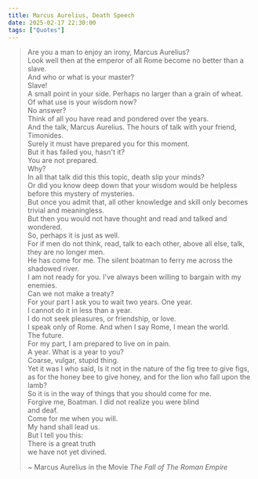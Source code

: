 ```yaml
---
title: Marcus Aurelius, Death Speech
date: 2025-02-17 22:30:00
tags: ["Quotes"]
---
```


> Are you a man to enjoy an irony, Marcus Aurelius?   
> Look well then at the emperor of all Rome become no better than a slave.  
> And who or what is your master?   
> Slave!  
> A small point in your side. Perhaps no larger than a grain of wheat.  
> Of what use is your wisdom now?  
> No answer?  
> Think of all you have read and pondered over the years.  
> And the talk, Marcus Aurelius. The hours of talk with your friend, Timonides.  
> Surely it must have prepared you for this moment.  
> But it has failed you, hasn't it?  
> You are not prepared.  
> Why?  
> In all that talk did this this topic, death slip your minds?  
> Or did you know deep down that your wisdom would be helpless before this mystery of mysteries.  
> But once you admit that, all other knowledge and skill only becomes trivial and meaningless.  
> But then you would not have thought and read and talked and wondered.  
> So, perhaps it is just as well.  
> For if men do not think, read, talk to each other, above all else, talk, they are no longer men.  
> He has come for me. The silent boatman to ferry me across the shadowed river.  
> I am not ready for you. I've always been willing to bargain with my enemies.  
> Can we not make a treaty?  
> For your part I ask you to wait two years. One year.  
> I cannot do it in less than a year.  
> I do not seek pleasures, or friendship, or love.  
> I speak only of Rome. And when I say Rome, I mean the world.  
> The future.  
> For my part, I am prepared to live on in pain.  
> A year. What is a year to you?  
> Coarse, vulgar, stupid thing.  
> Yet it was I who said, Is it not in the nature of the fig tree to give figs, as for the honey bee to give honey, and for the lion who fall upon the lamb?  
> So it is in the way of things that you should come for me.  
> Forgive me, Boatman. I did not realize you were blind  
> and deaf.  
> Come for me when you will.  
> My hand shall lead us.  
> But I tell you this:  
> There is a great truth  
> we have not yet divined.  
>   
> ~ Marcus Aurelius in the Movie *The Fall of The Roman Empire*
